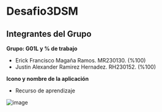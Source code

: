 # Desafio3DSM

## Integrantes del Grupo

**Grupo: G01L y % de trabajo**
- Erick Francisco Magaña Ramos. MR230130. (%100)
- Justin Alexander Ramirez Hernadez. RH230152. (%100)

**Icono y nombre de la aplicación**

- Recurso de aprendizaje

![image](https://github.com/user-attachments/assets/f863ce37-d659-4002-9e23-8e69f8d06748)
